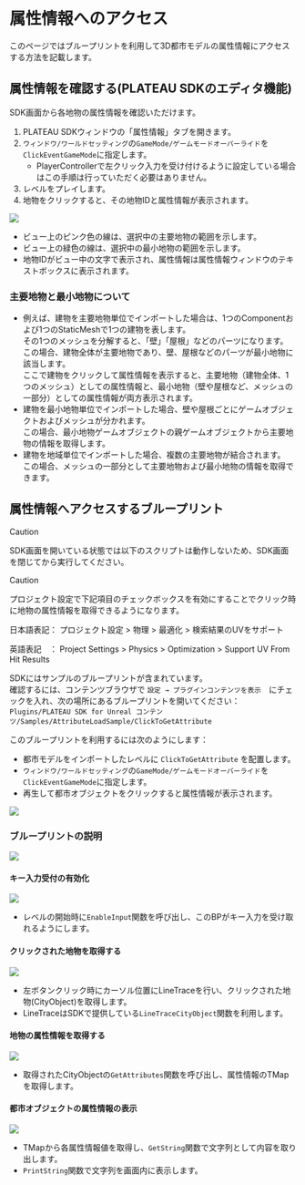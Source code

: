# 属性情報へのアクセス
このページではブループリントを利用して3D都市モデルの属性情報にアクセスする方法を記載します。

## 属性情報を確認する(PLATEAU SDKのエディタ機能)
SDK画面から各地物の属性情報を確認いただけます。

1. PLATEAU SDKウィンドウの「属性情報」タブを開きます。
2. `ウィンドウ/ワールドセッティング`の`GameMode/ゲームモードオーバーライド`を`ClickEventGameMode`に指定します。
    - PlayerControllerで左クリック入力を受け付けるように設定している場合はこの手順は行っていただく必要はありません。
3. レベルをプレイします。
4. 地物をクリックすると、その地物IDと属性情報が表示されます。

![](../resources/manual/accessCityObject/editor.png)

- ビュー上のピンク色の線は、選択中の主要地物の範囲を示します。
- ビュー上の緑色の線は、選択中の最小地物の範囲を示します。
- 地物IDがビュー中の文字で表示され、属性情報は属性情報ウィンドウのテキストボックスに表示されます。

### 主要地物と最小地物について
- 例えば、建物を主要地物単位でインポートした場合は、1つのComponentおよび1つのStaticMeshで1つの建物を表します。  
  その1つのメッシュを分解すると、「壁」「屋根」などのパーツになります。  
  この場合、建物全体が主要地物であり、壁、屋根などのパーツが最小地物に該当します。  
  ここで建物をクリックして属性情報を表示すると、主要地物（建物全体、1つのメッシュ）としての属性情報と、最小地物（壁や屋根など、メッシュの一部分）としての属性情報が両方表示されます。
- 建物を最小地物単位でインポートした場合、壁や屋根ごとにゲームオブジェクトおよびメッシュが分かれます。  
  この場合、最小地物ゲームオブジェクトの親ゲームオブジェクトから主要地物の情報を取得します。
- 建物を地域単位でインポートした場合、複数の主要地物が結合されます。  
  この場合、メッシュの一部分として主要地物および最小地物の情報を取得できます。

## 属性情報へアクセスするブループリント

> [!CAUTION]
> SDK画面を開いている状態では以下のスクリプトは動作しないため、SDK画面を閉じてから実行してください。

> [!CAUTION]
> プロジェクト設定で下記項目のチェックボックスを有効にすることでクリック時に地物の属性情報を取得できるようになります。
> 
> 日本語表記： プロジェクト設定 > 物理 > 最適化 > 検索結果のUVをサポート
> 
> 英語表記　： Project Settings > Physics > Optimization > Support UV From Hit Results 

SDKにはサンプルのブループリントが含まれています。  
確認するには、コンテンツブラウザで `設定 → プラグインコンテンツを表示`　にチェックを入れ、次の場所にあるブループリントを開いてください：  
`Plugins/PLATEAU SDK for Unreal コンテンツ/Samples/AttributeLoadSample/ClickToGetAttribute`  
  
このブループリントを利用するには次のようにします：
- 都市モデルをインポートしたレベルに `ClickToGetAttribute` を配置します。  
- `ウィンドウ/ワールドセッティング`の`GameMode/ゲームモードオーバーライド`を`ClickEventGameMode`に指定します。
- 再生して都市オブジェクトをクリックすると属性情報が表示されます。

![](../resources/manual/accessCityObject/sample.png)

### ブループリントの説明

![](../resources/manual/accessCityObject/blueprint.png)

#### キー入力受付の有効化
![](../resources/manual/accessCityObject/blueprintSetup.png)

- レベルの開始時に`EnableInput`関数を呼び出し、このBPがキー入力を受け取れるようにします。


#### クリックされた地物を取得する

![](../resources/manual/accessCityObject/blueprintLineTrace.png)

- 左ボタンクリック時にカーソル位置にLineTraceを行い、クリックされた地物(CityObject)を取得します。
- LineTraceはSDKで提供している`LineTraceCityObject`関数を利用します。

#### 地物の属性情報を取得する

![](../resources/manual/accessCityObject/blueprintGetAttributes.png)

- 取得されたCityObjectの`GetAttributes`関数を呼び出し、属性情報のTMapを取得します。

#### 都市オブジェクトの属性情報の表示

![](../resources/manual/accessCityObject/blueprintPrintAttributes.png)

- TMapから各属性情報値を取得し、`GetString`関数で文字列として内容を取り出します。
- `PrintString`関数で文字列を画面内に表示します。

